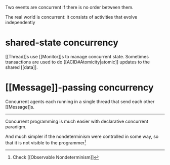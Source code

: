 Two events are concurrent if there is no order between them.

The real world is concurrent: it consists of activities that evolve independently

# shared-state concurrency

[[Thread]]s use [[Monitor]]s to manage concurrent state. Sometimes transactions are used to do [[ACID#Atomicity|atomic]] updates to the shared [[data]].

# [[Message]]-passing concurrency

Concurrent agents each running in a single thread that send each other [[Message]]s.

---

Concurrent programming is much easier with declarative concurrent paradigm.

And much simpler if the nondeterminism were controlled in some way, so that it is not visible to the programmer[^1]

[^1]: Check [[Observable Nondeterminism]]